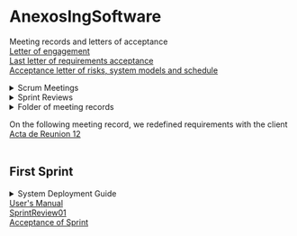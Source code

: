 # AnexosIngSoftware
Meeting records and letters of acceptance\
[Letter of engagement](https://github.com/JavierEmi182/AnexosIngSoftware/blob/main/cartaCompromiso.pdf)\
[Last letter of requirements acceptance](https://github.com/JavierEmi182/AnexosIngSoftware/blob/main/AceptacionReq/Aceptaci%C3%B3nReqProtMejorados.pdf)\
[Acceptance letter of risks, system models and schedule](https://github.com/JavierEmi182/AnexosIngSoftware/blob/main/AceptacionReq/Aceptaci%C3%B3nRiesgModCron.pdf)

<details>
<summary>Scrum Meetings</summary>
  <ul>
  <li><a href="https://github.com/JavierEmi182/AnexosIngSoftware/blob/main/ScrumMeetings/ScrumMeeting01.pdf">ScrumMeeting01</a></li>
  <li><a href="ScrumMeetings/ScrumMeeting02.pdf">ScrumMeeting02</a></li>
  <li><a href="ScrumMeetings/ScrumMeeting03.pdf">ScrumMeeting03</a></li>
  <li><a href="ScrumMeetings/ScrumMeeting04.pdf">ScrumMeeting04</a></li>
  <li><a href="ScrumMeetings/ScrumMeeting05.pdf">ScrumMeeting05</a></li>
  <li><a href="ScrumMeetings/ScrumMeeting06.pdf">ScrumMeeting06</a></li>
  <!---->
</ul>
</details>

<details>
<summary>Sprint Reviews</summary>
  <ul>
  <li><a href="https://github.com/JavierEmi182/AnexosIngSoftware/blob/main/Sprints/SprintReview01.pdf">SprintReview01</a></li>
  <!--<li><a href="">SprintReview0</a></li>-->
</ul>
</details>

<details>
<summary>Folder of meeting records</summary>
  <ul>
  <li><a href="ActasReunion/ActaReunion01.pdf">MeetingRecord01</a></li>
  <li><a href="ActasReunion/ActaReunion02.pdf">MeetingRecord02</a></li>
  <li><a href="ActasReunion/ActaReunion03.pdf">MeetingRecord03</a></li>
  <li><a href="ActasReunion/ActaReunion04.pdf">MeetingRecord04</a></li>
  <li><a href="ActasReunion/ActaReunion05.pdf">MeetingRecord05</a></li>
  <li><a href="ActasReunion/ActaReunion06.pdf">MeetingRecord06</a></li>
  <li><a href="ActasReunion/ActaReunion07.pdf">MeetingRecord07</a></li>
  <li><a href="ActasReunion/ActaReunion08.pdf">MeetingRecord08</a></li>
  <li><a href="ActasReunion/ActaReunion09.pdf">MeetingRecord09</a></li>
  <li><a href="ActasReunion/ActaReunion10.pdf">MeetingRecord10</a></li>
  <li><a href="ActasReunion/ActaReunion11.pdf">MeetingRecord11</a></li>
  <li><a href="ActasReunion/ActaReunion12.pdf">MeetingRecord12</a></li>
  <li><a href="ActasReunion/ActaReunion13.pdf">MeetingRecord13</a></li>
  <li><a href="ActasReunion/ActaReunion14.pdf">MeetingRecord14</a></li>
  <li><a href="ActasReunion/ActaReunion15.pdf">MeetingRecord15</a></li>
  <li><a href="ActasReunion/ActaReunion16.pdf">MeetingRecord16</a></li>
  <li><a href="ActasReunion/ActaReunion17.pdf">MeetingRecord17</a></li>
</ul>
</details>

On the following meeting record, we redefined requirements with the client [Acta de Reunion 12](https://github.com/JavierEmi182/AnexosIngSoftware/blob/main/ActasReunion/ActaReunion12.pdf)
<br><br>

<h2><b>First Sprint</b></h2>
<details>
<summary>System Deployment Guide</summary>
  <ul>
  <li><a href="">Front-End Installation Guide</a></li>
  <li><a href="https://github.com/JavierEmi182/AnexosIngSoftware/blob/main/SystemDeploymentGuides/DogWalker_API_InstallationGuide.pdf">Back-end Installation Guide</a></li>
</ul>
</details>
<a href="">User's Manual</a> <br>
<a href="https://github.com/JavierEmi182/AnexosIngSoftware/blob/main/Sprints/SprintReview01.pdf">SprintReview01</a> <br>
<a href="https://github.com/JavierEmi182/AnexosIngSoftware/blob/main/AceptacionSprints/CartaAceptacion1erSprint.pdf">Acceptance of Sprint</a>
